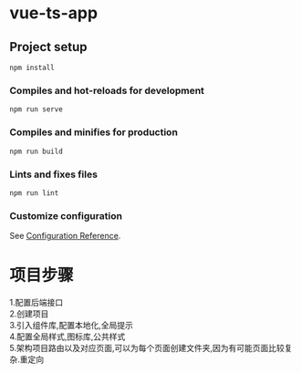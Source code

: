 # vue-ts-app

## Project setup

```
npm install
```

### Compiles and hot-reloads for development

```
npm run serve
```

### Compiles and minifies for production

```
npm run build
```

### Lints and fixes files

```
npm run lint
```

### Customize configuration

See [Configuration Reference](https://cli.vuejs.org/config/).

# 项目步骤

1.配置后端接口  
2.创建项目  
3.引入组件库,配置本地化,全局提示  
4.配置全局样式,图标库,公共样式  
5.架构项目路由以及对应页面,可以为每个页面创建文件夹,因为有可能页面比较复杂.重定向
